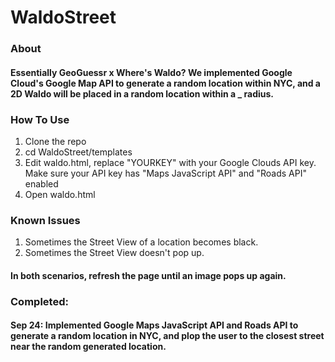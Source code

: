 # WaldoStreet

### About
#### Essentially GeoGuessr x Where's Waldo? We implemented Google Cloud's Google Map API to generate a random location within NYC, and a 2D Waldo will be placed in a random location within a _ radius. 

### How To Use
1. Clone the repo
2. cd WaldoStreet/templates
3. Edit waldo.html, replace "YOURKEY" with your Google Clouds API key. Make sure your API key has "Maps JavaScript API" and "Roads API" enabled
4. Open waldo.html

### Known Issues
1. Sometimes the Street View of a location becomes black.
2. Sometimes the Street View doesn't pop up.
#### In both scenarios, refresh the page until an image pops up again.

### Completed:
#### Sep 24: Implemented Google Maps JavaScript API and Roads API to generate a random location in NYC, and plop the user to the closest street near the random generated location.